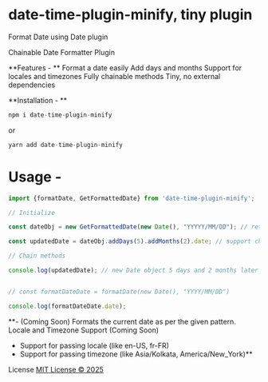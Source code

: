 # date-time-plugin-minify, tiny plugin

Format Date using Date plugin

Chainable Date Formatter Plugin

**Features - **
Format a date easily
Add days and months
Support for locales and timezones
Fully chainable methods
Tiny, no external dependencies

**Installation - **

```javascript
npm i date-time-plugin-minify
```

or

```javascript
yarn add date-time-plugin-minify
```

# Usage - 

```javascript
import {formatDate, GetFormattedDate} from 'date-time-plugin-minify';
```

```javascript
// Initialize

const dateObj = new GetFormattedDate(new Date(), "YYYYY/MM/DD"); // return {date: "2025/05/12"}

const updatedDate = dateObj.addDays(5).addMonths(2).date; // support chaining methods.

// Chain methods

console.log(updatedDate); // new Date object 5 days and 2 months later


// const formatDateDate = formatDate(new Date(), "YYYY/MM/DD")

console.log(formatDateDate.date);
```



**- (Coming Soon) Formats the current date as per the given pattern.
 Locale and Timezone Support
(Coming Soon)
- Support for passing locale (like en-US, fr-FR)
- Support for passing timezone (like Asia/Kolkata, America/New_York)**

License [MIT License © 2025](https://github.com/nitishrajput01/date-plugin-vanilla/blob/main/LICENSE)
